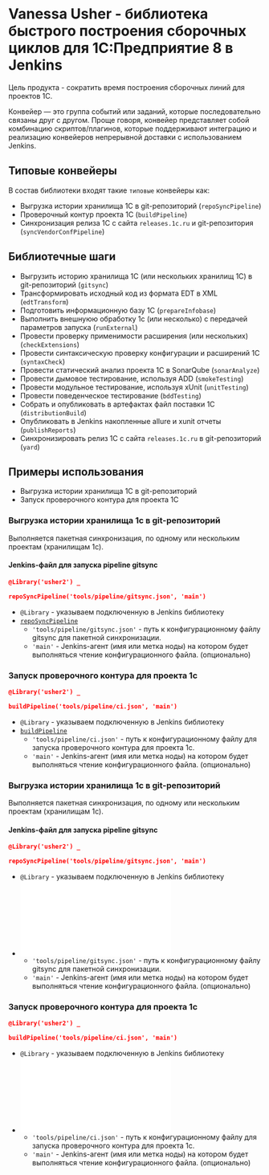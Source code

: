 # Vanessa Usher - библиотека быстрого построения сборочных циклов для 1С:Предприятие 8 в Jenkins

Цель продукта - сократить время построения сборочных линий для проектов 1C.

Конвейер — это группа событий или заданий, которые последовательно связаны друг с другом. Проще говоря, 
конвейер представляет собой комбинацию скриптов/плагинов, которые поддерживают интеграцию и реализацию конвейеров 
непрерывной доставки с использованием Jenkins.

## Типовые конвейеры

В состав библиотеки входят такие `типовые` конвейеры как:

* Выгрузка истории хранилища 1С в git-репозиторий (`repoSyncPipeline`)
* Проверочный контур проекта 1С (`buildPipeline`)
* Синхронизация релиза 1С с сайта `releases.1c.ru` и git-репозитория (`syncVendorConfPipeline`)

## Библиотечные шаги

* Выгрузить историю хранилища 1С (или нескольких хранилищ 1С) в git-репозиторий (`gitsync`)
* Трансформировать исходный код из формата EDT в XML (`edtTransform`)
* Подготовить информационную базу 1С (`prepareInfobase`)
* Выполнить внешнуюю обработку 1с (или несколько) с передачей параметров запуска (`runExternal`)
* Провести проверку применимости расширения (или нескольких) (`checkExtensions`)
* Провести синтаксическую проверку конфигурации и расширений 1С (`syntaxCheck`)
* Провести статический анализ проекта 1С в SonarQube (`sonarAnalyze`)
* Провести дымовое тестирование, используя ADD (`smokeTesting`)
* Провести модульное тестирование, используя xUnit (`unitTesting`)
* Провести поведенческое тестирование (`bddTesting`)
* Собрать и опубликовать в артефактах файл поставки 1С (`distributionBuild`)
* Опубликовать в Jenkins накопленные allure и xunit отчеты (`publishReports`)
* Синхронизировать релиз 1С с сайта `releases.1c.ru` в git-репозиторий (`yard`)

## Примеры использования

* Выгрузка истории хранилища 1С в git-репозиторий
* Запуск проверочного контура для проекта 1С

### Выгрузка истории хранилища 1с в git-репозиторий

Выполняется пакетная синхронизация, по одному или нескольким проектам (хранилищам 1с).

#### Jenkins-файл для запуска pipeline gitsync

```json
@Library('usher2') _

repoSyncPipeline('tools/pipeline/gitsync.json', 'main')
```

* `@Library` - указываем подключенную в Jenkins библиотеку
* [`repoSyncPipeline`](../docs/pipeline/repoSyncPipeline.md)
  * `'tools/pipeline/gitsync.json'` - путь к конфигурационному файлу gitsync для пакетной синхронизации.
  * `'main'` - Jenkins-агент (имя или метка ноды) на котором будет выполняться чтение конфигурационного файла. (опционально)

### Запуск проверочного контура для проекта 1с

```json
@Library('usher2') _

buildPipeline('tools/pipeline/ci.json', 'main')
```
* `@Library` - указываем подключенную в Jenkins библиотеку
* [`buildPipeline`](../docs/pipeline/buildPipeline.md)
  * `'tools/pipeline/ci.json'` - путь к конфигурационному файлу для запуска проверочного контура для проекта 1с.
  * `'main'` - Jenkins-агент (имя или метка ноды) на котором будет выполняться чтение конфигурационного файла. (опционально)


### Выгрузка истории хранилища 1с в git-репозиторий

Выполняется пакетная синхронизация, по одному или нескольким проектам (хранилищам 1с).

#### Jenkins-файл для запуска pipeline gitsync

```json
@Library('usher2') _

repoSyncPipeline('tools/pipeline/gitsync.json', 'main')
```

* `@Library` - указываем подключенную в Jenkins библиотеку
* ![`repoSyncPipeline`](../docs/pipeline/repoSyncPipeline.md)
  * `'tools/pipeline/gitsync.json'` - путь к конфигурационному файлу gitsync для пакетной синхронизации.
  * `'main'` - Jenkins-агент (имя или метка ноды) на котором будет выполняться чтение конфигурационного файла. (опционально)

### Запуск проверочного контура для проекта 1с

```json
@Library('usher2') _

buildPipeline('tools/pipeline/ci.json', 'main')
```
* `@Library` - указываем подключенную в Jenkins библиотеку
* ![`buildPipeline`](../docs/pipeline/buildPipeline.md)
  * `'tools/pipeline/ci.json'` - путь к конфигурационному файлу для запуска проверочного контура для проекта 1с.
  * `'main'` - Jenkins-агент (имя или метка ноды) на котором будет выполняться чтение конфигурационного файла. (опционально)

